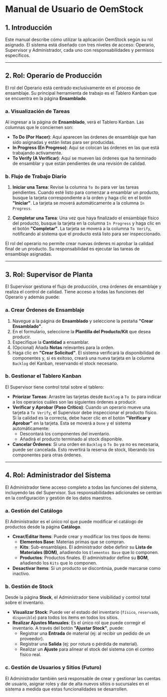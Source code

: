 # Manual de Usuario de OemStock

## 1. Introducción

Este manual describe cómo utilizar la aplicación OemStock según su rol asignado. El sistema está diseñado con tres niveles de acceso: Operario, Supervisor y Administrador, cada uno con responsabilidades y permisos específicos.

---

## 2. Rol: Operario de Producción

El rol del Operario está centrado exclusivamente en el proceso de ensamblaje. Su principal herramienta de trabajo es el Tablero Kanban que se encuentra en la página **Ensamblado**.

### a. Visualización de Tareas

Al ingresar a la página de **Ensamblado**, verá el Tablero Kanban. Las columnas que le conciernen son:

- **To Do (Por Hacer)**: Aquí aparecen las órdenes de ensamblaje que han sido asignadas y están listas para ser producidas.
- **In Progress (En Progreso)**: Aquí se colocan las órdenes en las que está trabajando activamente.
- **To Verify (A Verificar)**: Aquí se mueven las órdenes que ha terminado de ensamblar y que están pendientes de una revisión de calidad.

### b. Flujo de Trabajo Diario

1.  **Iniciar una Tarea**: Revise la columna `To Do` para ver las tareas pendientes. Cuando esté listo para comenzar a ensamblar un producto, busque la tarjeta correspondiente a la orden y haga clic en el botón **"Iniciar"**. La tarjeta se moverá automáticamente a la columna `In Progress`.

2.  **Completar una Tarea**: Una vez que haya finalizado el ensamblaje físico del producto, busque la tarjeta en la columna `In Progress` y haga clic en el botón **"Completar"**. La tarjeta se moverá a la columna `To Verify`, notificando al sistema que el producto está listo para ser inspeccionado.

El rol del operario no permite crear nuevas órdenes ni aprobar la calidad final de un producto. Su responsabilidad es ejecutar las tareas de ensamblaje asignadas.

---

## 3. Rol: Supervisor de Planta

El Supervisor gestiona el flujo de producción, crea órdenes de ensamblaje y realiza el control de calidad. Tiene acceso a todas las funciones del Operario y además puede:

### a. Crear Órdenes de Ensamblaje

1.  Navegue a la página de **Ensamblado** y seleccione la pestaña **"Crear Ensamblado"**.
2.  En el formulario, seleccione la **Plantilla del Producto/Kit** que desea producir.
3.  Especifique la **Cantidad** a ensamblar.
4.  (Opcional) Añada **Notas** relevantes para la orden.
5.  Haga clic en **"Crear Solicitud"**. El sistema verificará la disponibilidad de componentes y, si es exitoso, creará una nueva tarjeta en la columna `Backlog` del Kanban, reservando el stock necesario.

### b. Gestionar el Tablero Kanban

El Supervisor tiene control total sobre el tablero:

- **Priorizar Tareas**: Arrastre las tarjetas desde `Backlog` a `To Do` para indicar a los operarios cuáles son las siguientes órdenes a producir.
- **Verificar y Aprobar (Paso Crítico)**: Cuando un operario mueve una tarjeta a `To Verify`, el Supervisor debe inspeccionar el producto físico. Si la calidad es la correcta, debe hacer clic en el botón **"Verificar y Aprobar"** en la tarjeta. Esta se moverá a `Done` y el sistema automáticamente:
    - Descontará los componentes del inventario.
    - Añadirá el producto terminado al stock disponible.
- **Cancelar Órdenes**: Si una orden en `Backlog` o `To Do` ya no es necesaria, puede ser cancelada. Esto revertirá la reserva de stock, liberando los componentes para otras órdenes.

---

## 4. Rol: Administrador del Sistema

El Administrador tiene acceso completo a todas las funciones del sistema, incluyendo las del Supervisor. Sus responsabilidades adicionales se centran en la configuración y gestión de los datos maestros.

### a. Gestión del Catálogo

El Administrador es el único rol que puede modificar el catálogo de productos desde la página **Catálogo**.

- **Crear/Editar Items**: Puede crear y modificar los tres tipos de items:
    - **Elementos Base**: Materias primas que se compran.
    - **Kits**: Sub-ensamblajes. El administrador debe definir su **Lista de Materiales (BOM)**, añadiendo los `Elementos Base` que lo componen.
    - **Productos**: Productos finales. El administrador define su **BOM**, añadiendo los `Kits` que lo componen.
- **Desactivar Items**: Si un producto se discontinúa, puede marcarse como inactivo.

### b. Gestión de Stock

Desde la página **Stock**, el Administrador tiene visibilidad y control total sobre el inventario.

- **Visualizar Stock**: Puede ver el estado del inventario (`físico`, `reservado`, `disponible`) para todos los items en todos los sitios.
- **Realizar Ajustes Manuales**: Es el único rol que puede corregir el inventario. A través del botón **"Ajustar Stock"**, puede:
    - Registrar una **Entrada** de material (ej: al recibir un pedido de un proveedor).
    - Registrar una **Salida** (ej: por rotura o pérdida de material).
    - Realizar un **Ajuste** para alinear el stock del sistema con el conteo físico real.

### c. Gestión de Usuarios y Sitios (Futuro)

El Administrador también será responsable de crear y gestionar las cuentas de usuario, asignar roles y dar de alta nuevos sitios o sucursales en el sistema a medida que estas funcionalidades se desarrollen.
